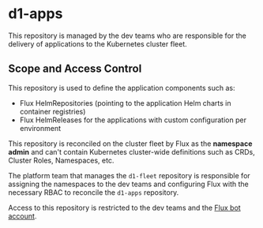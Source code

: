 # d1-apps

This repository is managed by the dev teams who are responsible for
the delivery of applications to the Kubernetes cluster fleet.

## Scope and Access Control

This repository is used to define the application components such as:

- Flux HelmRepositories (pointing to the application Helm charts in container registries)
- Flux HelmReleases for the applications with custom configuration per environment

This repository is reconciled on the cluster fleet by Flux as the **namespace admin**
and can't contain Kubernetes cluster-wide definitions such as CRDs, Cluster Roles, Namespaces, etc.

The platform team that manages the `d1-fleet` repository is responsible for assigning the
namespaces to the dev teams and configuring Flux with the necessary RBAC to reconcile
the `d1-apps` repository.

Access to this repository is restricted to the dev teams and the
[Flux bot account](https://github.com/controlplaneio-fluxcd/d1-fleet?tab=readme-ov-file#create-a-github-account-for-flux).
